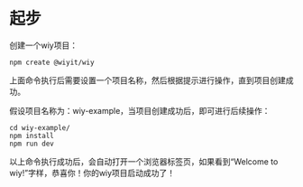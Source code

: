 # 起步
创建一个wiy项目：
```shell
npm create @wiyit/wiy
```
上面命令执行后需要设置一个项目名称，然后根据提示进行操作，直到项目创建成功。

假设项目名称为：wiy-example，当项目创建成功后，即可进行后续操作：
```shell
cd wiy-example/
npm install
npm run dev
```
以上命令执行成功后，会自动打开一个浏览器标签页，如果看到“Welcome to wiy!”字样，恭喜你！你的wiy项目启动成功了！

